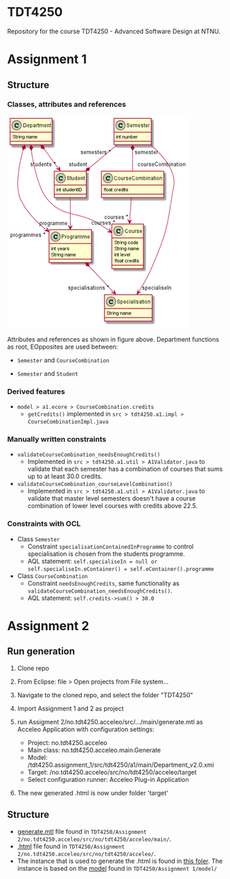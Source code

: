 # TDT4250

Repository for the course TDT4250 - Advanced Software Design at NTNU.



# Assignment 1

## Structure

### Classes, attributes and references

![A1_figure](/figures/A1_plantuml.png)

Attributes and references as shown in figure above. Department functions as root, EOpposites are used between: 

* `Semester` and `CourseCombination`

* `Semester` and `Student`

### Derived features

* `model > a1.ecore > CourseCombination.credits`
  * `getCredits()` implemented in `src > tdt4250.a1.impl > CourseCombinationImpl.java`



### Manually written constraints

* `validateCourseCombination_needsEnoughCredits()`
  * Implemented in `src > tdt4250.a1.util > A1Validator.java` to validate that each semester has a combination of courses that sums up to at least 30.0 credits.
* `validateCourseCombination_courseLevelCombination()`
  * Implemented in `src > tdt4250.a1.util > A1Validator.java` to validate that master level semesters doesn't have a course combination of lower level courses with credits above 22.5.

### Constraints with OCL

* Class `Semester` 
  * Constraint `specialisationContainedInProgramme` to control specialisation is chosen from the students programme.
  * AQL statement: `self.specialiseIn = null or self.specialiseIn.eContainer() = self.eContainer().programme`
* Class `CourseCombination`
  * Constraint `needsEnoughCredits`, same functionality as `validateCourseCombination_needsEnoughCredits()`.
  * AQL statement: `self.credits->sum() > 30.0`





# Assignment 2

## Run generation

1. Clone repo
2. From Eclipse: file > Open projects from File system...
3. Navigate to the cloned repo, and select the folder "TDT4250"
4. Import Assignment 1 and 2 as project
5. run Assigment 2/no.tdt4250.acceleo/src/.../main/generate.mtl as Acceleo Application with configuration settings:
   * Project: no.tdt4250.acceleo
   * Main class: no.tdt4250.acceleo.main.Generate
   * Model: /tdt4250.assignment_1/src/tdt4250/a1/main/Department_v2.0.xmi
   * Target: /no.tdt4250.acceleo/src/no/tdt4250/acceleo/target
   * Select configuration runner: Acceleo Plug-in Application

6. The new generated .html is now under folder 'target'

## Structure

* [generate.mtl](https://github.com/mariusblarsen/TDT4250/blob/master/Assignment%202/no.tdt4250.acceleo/src/no/tdt4250/acceleo/main/generate.mtl) file found in `TDT4250/Assignment 2/no.tdt4250.acceleo/src/no/tdt4250/acceleo/main/`.
* [.html](https://github.com/mariusblarsen/TDT4250/blob/master/Assignment%202/no.tdt4250.acceleo/src/no/tdt4250/acceleo/IDI.html) file found in `TDT4250/Assignment 2/no.tdt4250.acceleo/src/no/tdt4250/acceleo/`.
* The instance that is used to generate the .html is found in [this foler](https://github.com/mariusblarsen/TDT4250/tree/master/Assignment%201/src/tdt4250/a1/main). The instance is based on the [model](https://github.com/mariusblarsen/TDT4250/blob/master/Assignment%201/model/a1.ecore) found in `TDT4250/Assignment 1/model/`

